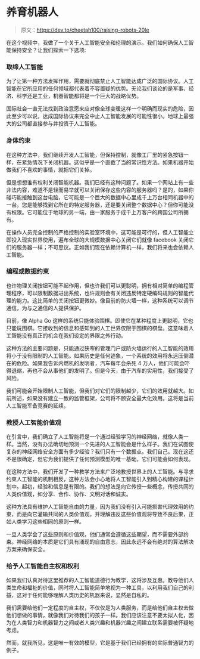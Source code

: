 # 养育机器人

> 原文：<https://dev.to/cheetah100/raising-robots-20le>

在这个视频中，我做了一个关于人工智能安全和伦理的演示。我们如何确保人工智能保持安全？让我们探索一下选项:

### 取缔人工智能

为了让第一种方法发挥作用，需要就彻底禁止人工智能达成广泛的国际协议。人工智能在它所应用的任何领域都代表着不容置疑的优势。无论我们谈论的是军事、经济、科学还是工业，机器智能都将是一个巨大的战略优势。

国际社会一直无法找到政治意愿来应对像全球变暖这样一个明确而现实的危险，因此至少可以说，达成国际协议来完全中止人工智能发展的可能性很小。地球上最强大的公司都直接参与并投资于人工智能。

### 身体约束

在这种方法中，我们继续开发人工智能，但保持控制，就像工厂里的紧急按钮一样，在紧急情况下关闭机器。这似乎是一个直截了当的常识性方法。如果机器开始做我们不喜欢的事情，就把它们关掉。

但是想想谁有权利关闭智能机器。我们已经有这种问题了。如果一个网站上有一些非法内容，难道不是轻而易举就可以关闭保存这些内容的服务器吗？是的，如果你碰巧能接触到这台电脑，它可能是一个巨大的数据中心里成千上万台相同机器中的一台。您是能够找到它所在的特定服务器，还是要关闭整个数据中心？但你可能没有权限。它可能位于地球的另一端，由一家服务于成千上万客户的跨国公司所拥有。

在操作人员完全控制的严格控制的实验室环境中，这可能是可行的，但人工智能立即投入现实世界使用，遍布全球的大规模数据中心关闭它们就像 facebook 关闭它们的服务器一样；不可思议。正如我们现在依赖计算机一样，我们将来也会依赖人工智能。

### 编程或数据约束

也许物理关闭按钮可能不起作用，但也许我们可以更聪明，拥有相对简单的编程管理程序，可以限制数据进出系统，也许规则会有关闭违反特定硬编码规则的智能代理的能力。这比简单的关闭按钮更微妙。像目前的防火墙一样，这种系统可以调节通信，为与之通信的人提供保护。

目前，像 Alpha Go 这样的系统只能体验围棋。即使它在某种程度上更聪明，它也只能玩围棋。它接收到的信息和感知到的人工世界仅限于围棋的棋盘。这意味着人工智能没有真正的机会在我们设定的界限之外行动。

这种方法的主要问题是，只能通过狭窄的管理门户或防火墙运行的人工智能的效用将小于没有限制的人工智能。如果历史是任何迹象，一个系统的效用将永远压倒潜在的危险。如果我告诉内燃机的发明者，汽车每年会杀死 4 万人，他们可能会吓得退缩，再也不会从事他们的发明了。但是今天，由于汽车的实用性，我们接受了风险。

我们可能会开始限制人工智能，但我们对它们的限制越少，它们的效用就越大。如前所述，如果没有建立一致的监管框架，公司将不顾安全最大化效用。这将是当前人工智能军备竞赛的延续。

### 教授人工智能价值观

在引言中，我们确立了人工智能将是一个通过经验学习的神经网络，就像人类一样。当然，没有办法确切地预测一个先进的人工智能会是什么样子。我们在试图使复杂的神经网络安全方面有多少经验？我们只有一个数据点。我们自己。现在这还不是很确定，但它为我们提供了任何预测模型的唯一基础，它们可能会如何表现。

在这种方法中，我们开发了一种教学方法来广泛地教授世界上的人工智能。与寻求约束人工智能的机制相反，这种方法会小心地将人工智能引入到精心构建的课程计划中。起初，经验和信息是有限的。我们的想法是向它传授一些概念，传授共同的人类价值观，如分享、合作、协作、文明对话和诚实。

这种方法具有维护人工智能自由的力量，因为我们没有引入可能损害代理效用的约束，而是向它灌输共同的人类价值观，并理解违反这些价值观将导致不良后果，正如人类学习这些相同的原则一样。

一旦人类学会了这些原则和价值观，他们通常会遵循这些期望，而不需要外部约束。神经网络的本质是它们具有涌现的自由意志，因此永远不会有绝对的算法解决方案来确保安全。

### 给予人工智能自主权和权利

如果我们认真对待这里推荐的人工智能道德行为教学，这将涉及互惠。教导他们人类生命和福祉的价值，同时将人工智能简单地视为一种工具，以利用我们自己的利益，这对于任何能够理解人类历史的机器来说，显然是自私的。

我们需要给他们一定程度的自主权，不仅仅是为人类服务，而是给他们自主权去做他们想做的事情，就像我们对待我们的孩子一样。我们应该注意不要太拟人化，因为在人类智力和机器智力之间或者人类兴趣和机器兴趣之间建立联系需要被怀疑地考虑。

然而，就我所见，这是唯一有效的模型，它是基于我们已经拥有的实际普通智力的例子。